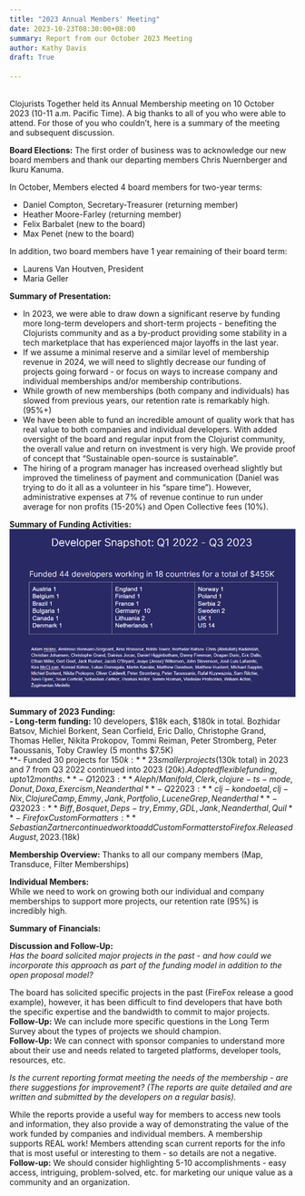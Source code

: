 ```yaml
---
title: "2023 Annual Members' Meeting"
date: 2023-10-23T08:30:00+08:00
summary: Report from our October 2023 Meeting
author: Kathy Davis
draft: True

---  
```

<br>
Clojurists Together held its Annual Membership meeting on 10 October 2023 (10-11 a.m. Pacific Time). A big thanks to all of you who were able to attend. For those of you who couldn’t, here is a summary of the meeting and subsequent discussion. <br>

**Board Elections:** The first order of business was to acknowledge our new board members and thank our departing members Chris Nuernberger and Ikuru Kanuma. 

In October, Members elected 4 board members for two-year terms:  
- Daniel Compton, Secretary-Treasurer (returning member)
- Heather Moore-Farley (returning member)
- Felix Barbalet (new to the board)
- Max Penet (new to the board)  

In addition, two board members have 1 year remaining of their board term:  
- Laurens Van Houtven, President
- Maria Geller  

**Summary of Presentation:**
- In 2023, we were able to draw down a significant reserve by funding more long-term developers and short-term projects - benefiting the Clojurists community and as a by-product providing some stability in a tech marketplace that has experienced major layoffs in the last year.
- If we assume a minimal reserve and a similar level of membership revenue in 2024, we will need to slightly decrease our funding of projects going forward - or focus on ways to increase company and individual memberships and/or membership contributions. 
- While growth of new memberships (both company and individuals) has slowed from previous years, our retention rate is remarkably high. (95%+)  
- We have been able to fund an incredible amount of quality work that has real value to both companies and individual developers. With added oversight of the board and regular input from the Clojurist community, the overall value and return on investment is very high. We provide proof of concept that “Sustainable open-source is sustainable”.  
- The hiring of a program manager has increased overhead slightly but improved the timeliness of payment and communication (Daniel was trying to do it all as a volunteer in his “spare time”). However, administrative expenses at 7% of revenue continue to run under average for non profits (15-20%) and Open Collective fees (10%).


**Summary of Funding Activities:**
![Alt text](image-1.png)

**Summary of 2023 Funding:**  
**- Long-term funding:** 10 developers, $18k each, $180k in total.
Bozhidar Batsov, Michiel Borkent, Sean Corfield, Eric Dallo, Christophe Grand, Thomas Heller, Nikita Prokopov, Tommi Reiman, Peter Stromberg, Peter Taoussanis, Toby Crawley (5 months $7.5K)  
**- Funded 30 projects for $150k:** 23 smaller projects ($130k total) in 2023 and 7 from Q3 2022 continued into 2023 ($20k). Adopted flexible funding, up to 12 months.  
**- Q1 2023:** Aleph/Manifold, Clerk, clojure-ts-mode, Donut, Doxa, Exercism, Neanderthal  
**- Q2 2023:** clj-kondo et al, clj-Nix, Clojure Camp, Emmy, Jank, Portfolio, Lucene Grep, Neanderthal  
**- Q3 2023:** Biff, Bosquet, Deps-try, Emmy, GDL, Jank , Neanderthal, Quil  
**- Firefox Custom Formatters:** Sebastian Zartner continued work to add Custom Formatters to Firefox. Released August, 2023. ($18k)  


**Membership Overview:**
Thanks to all our company members (Map, Transduce, Filter Memberships)


**Individual Members:**  
While we need to work on growing both our individual and company memberships to support more projects, our retention rate (95%) is incredibly high.  







**Summary of Financials:** 



**Discussion and Follow-Up:**  
*Has the board solicited major projects in the past - and how could we incorporate this approach as part of the funding model in addition to the open proposal model?*  

The board has solicited specific projects in the past (FireFox release a good example), however, it has been difficult to find developers that have both the specific expertise and the bandwidth to commit to major projects.  
**Follow-Up:** We can include more specific questions in the Long Term Survey about the types of projects we should champion.  
**Follow-Up:** We can connect with sponsor companies to understand more about their use and needs related to targeted platforms, developer tools, resources, etc.  


*Is the current reporting format meeting the needs of the membership - are there suggestions for improvement? (The reports are quite detailed and are written and submitted by the developers on a regular basis).*  

While the reports provide a useful way for members to access new tools and information, they also provide a way of demonstrating the value of the work funded by companies and individual members. A membership supports REAL work!
Members attending scan current reports for the info that is most useful or interesting to them - so details are not a negative.  
**Follow-up:** We should consider highlighting 5-10 accomplishments - easy access, intriguing, problem-solved, etc. for marketing our unique value as a community and an organization. 






